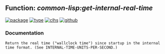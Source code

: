 ## Function: ***common-lisp:get-internal-real-time***
[![package](https://img.shields.io/badge/Package-COMMON--LISP-5f9ea0.svg?style=social&colorA=999999)](../) [![type](https://img.shields.io/badge/Type-Function-5f9ea0.svg?style=social&colorA=999999)](../#function) [![clhs](https://img.shields.io/badge/CLHS-GET--INTERNAL--REAL--TIME-5f9ea0.svg?style=social&colorA=999999)](http://www.lispworks.com/documentation/HyperSpec/Body/f_get_in.htm) [![github](https://img.shields.io/badge/GitHub-View_the_source-5f9ea0.svg?style=social&colorA=999999&logo=github)](https://github.com/sbcl/sbcl/blob/master/src/code/unix.lisp/) 
### Documentation
```
Return the real time ("wallclock time") since startup in the internal
time format. (See INTERNAL-TIME-UNITS-PER-SECOND.)
```
